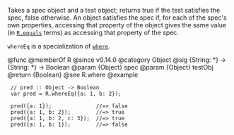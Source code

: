 Takes a spec object and a test object; returns true if the test satisfies
the spec, false otherwise. An object satisfies the spec if, for each of the
spec's own properties, accessing that property of the object gives the same
value (in [`R.equals`](#equals) terms) as accessing that property of the
spec.

`whereEq` is a specialization of [`where`](#where).

@func
@memberOf R
@since v0.14.0
@category Object
@sig {String: *} -> {String: *} -> Boolean
@param {Object} spec
@param {Object} testObj
@return {Boolean}
@see R.where
@example

     // pred :: Object -> Boolean
     var pred = R.whereEq({a: 1, b: 2});

     pred({a: 1});              //=> false
     pred({a: 1, b: 2});        //=> true
     pred({a: 1, b: 2, c: 3});  //=> true
     pred({a: 1, b: 1});        //=> false

